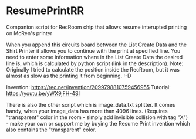 # ResumePrintRR
Companion script for RecRoom chip that allows resume interupted printing on McRen's printer

When you append this circuits board between the List Create Data and the Shirt Printer it allows you to continue with the print at specified line.
You need to enter some information where in the List Create Data the desired line is, which is calculated by python script (link in the description).
Note: Originally I tried to calculate the position inside the RecRoom, but it was almost as slow as the printing it from beginning. :-D

Invention: https://rec.net/invention/2099798810759456955
Tutorial: https://youtu.be/yWX9jFH-4SI

There is also the other script which is image_data.txt splitter. It comes handy, when your image_data has more than 4096 lines. (Requires "transparent" color in the room - simply add invisible collision with tag "X") - make your own or support me by buying the Resume Print invention which also contains the "transparent" color.
